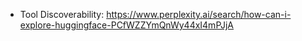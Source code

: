 * Tool Discoverability: https://www.perplexity.ai/search/how-can-i-explore-huggingface-PCfWZZYmQnWy44xI4mPJjA